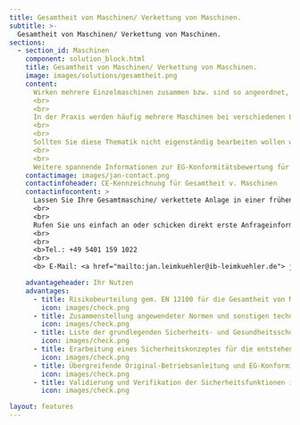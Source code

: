 ```yaml
---
title: Gesamtheit von Maschinen/ Verkettung von Maschinen.
subtitle: >-
  Gesamtheit von Maschinen/ Verkettung von Maschinen.
sections:
  - section_id: Maschinen
    component: solution_block.html
    title: Gesamtheit von Maschinen/ Verkettung von Maschinen.
    image: images/solutions/gesamtheit.png
    content:
      Wirken mehrere Einzelmaschinen zusammen bzw. sind so angeordnet, dass es einen produktions- und sicherheitstechnischen Zusammenhang gibt, funktionieren diese als „Gesamtheit“ und bilden eine Einheit.
      <br>
      <br>
      In der Praxis werden häufig mehrere Maschinen bei verschiedenen Lieferanten eingekauft und anschließend miteinander verbunden. Dabei stellt sich die Frage, wer am Ende als Hersteller der Gesamtmaschine auftritt. Ist vorab nicht vertraglich geregelt worden, wer als Generalunternehmer die Herstellerpflichten übernimmt, ist in erster Linie der Betreiber verantwortlich und wird in diesem Fall zum Hersteller. Das bedeutet, dass ein gesamtes CE-Kennzeichnungsverfahren inklusive maschinenübergreifender Risikobeurteilung und maschinenübergreifender Betriebsanleitung für die Gesamtheit von Maschinen durchgeführt werden.
      <br>
      <br>
      Sollten Sie diese Thematik nicht eigenständig bearbeiten wollen wenden Sie sich gerne an uns. Mit unseren Erfahrungen in diesem Bereich können wir Ihnen helfen.
      <br>
      <br>
      Weitere spannende Informationen zur EG-Konformitätsbewertung für lose Lastaufnahmemittel finden Sie in unserem <a href="/blog">Blog.</a>
    contactimage: images/jan-contact.png
    contactinfoheader: CE-Kennzeichnung für Gesamtheit v. Maschinen
    contactinfocontent: >
      Lassen Sie Ihre Gesamtmaschine/ verkettete Anlage in einer frühen Phase sicherheitstechnisch von uns bewerten. Fragen Sie kostenfrei ein Angebot zur Erstellung der Risikobeurteilung und Original-Betriebsanleitung bei uns an. 
      <br>
      <br>
      Rufen Sie uns einfach an oder schicken direkt erste Anfrageinformationen per E-Mail. Nutzen Sie hierzu gerne unsere Anfrage-Checkliste. Diese können Sie hier downloaden.
      <br>
      <br>
      <b>Tel.: +49 5401 159 1022
      <br>
      <b> E-Mail: <a href="mailto:jan.leimkuehler@ib-leimkuehler.de"> jan.leimkuehler@ib-leimkuehler.de</a></b>

    advantageheader: Ihr Nutzen
    advantages:
      - title: Risikobeurteilung gem. EN 12100 für die Gesamtheit von Maschinen
        icon: images/check.png
      - title: Zusammenstellung angewendeter Normen und sonstigen technischen Spezifikationen
        icon: images/check.png
      - title: Liste der grundlegenden Sicherheits- und Gesundheitsschutzanforderungen
        icon: images/check.png
      - title: Erarbeitung eines Sicherheitskonzeptes für die entstehenden Schnittstellen
        icon: images/check.png
      - title: Übergreifende Original-Betriebsanleitung und EG-Konformitätserklärung
        icon: images/check.png
      - title: Validierung und Verifikation der Sicherheitsfunktionen in SISTEMA für die Gesamtmaschine
        icon: images/check.png

layout: features
---
```



